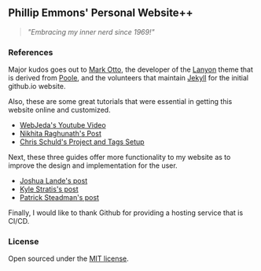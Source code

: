 
## Phillip Emmons' Personal Website++

> *"Embracing my inner nerd since 1969!"*

### References

Major kudos goes out to [Mark Otto](<https://twitter.com/mdo>), the developer of the [Lanyon]( http://lanyon.getpoole.com) theme that is derived from [Poole](http://getpoole.com), and the volunteers that maintain [Jekyll](https://jekyllrb.com/) for the initial github.io website.

Also, these are some great tutorials that were essential in getting this website online and customized.

- [WebJeda's Youtube Video](https://www.youtube.com/watch?v=bty7LHm14CA)
- [Nikhita Raghunath's Post](https://www.nikhita.dev/build-blog-using-github-jekyll)
- [Chris Schuld's Project and Tags Setup](https://chrisschuld.com/)
 
Next, these three guides offer more functionality to my website as to improve the design and implementation for the user. 

- [Joshua Lande's post](http://joshualande.com/jekyll-github-pages-poole)
- [Kyle Stratis's post](http://kylestratis.com/2015/04/17/blog-setup/)
- [Patrick Steadman's post](http://patricksteadman.ca/2014/08/04/lanyonsetup/)

Finally, I would like to thank Github for providing a hosting service that is CI/CD.
 
### License

Open sourced under the [MIT license](LICENSE.md).

